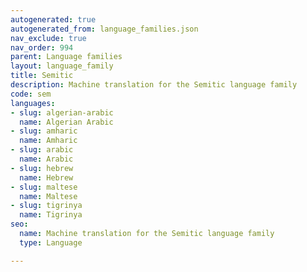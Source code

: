 ```yaml
---
autogenerated: true
autogenerated_from: language_families.json
nav_exclude: true
nav_order: 994
parent: Language families
layout: language_family
title: Semitic
description: Machine translation for the Semitic language family
code: sem
languages:
- slug: algerian-arabic
  name: Algerian Arabic
- slug: amharic
  name: Amharic
- slug: arabic
  name: Arabic
- slug: hebrew
  name: Hebrew
- slug: maltese
  name: Maltese
- slug: tigrinya
  name: Tigrinya
seo:
  name: Machine translation for the Semitic language family
  type: Language

---
```


